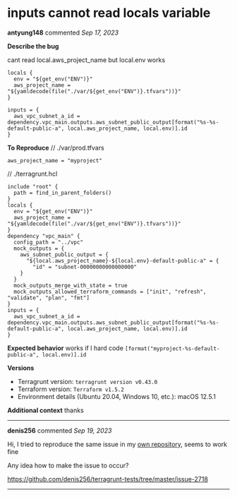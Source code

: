 # inputs cannot read locals variable

**antyung148** commented *Sep 17, 2023*

**Describe the bug**

cant read local.aws_project_name but local.env works

```
locals {
  env = "${get_env("ENV")}"
  aws_project_name = "${yamldecode(file("./var/${get_env("ENV")}.tfvars"))}"
}

inputs = {
  aws_vpc_subnet_a_id = dependency.vpc_main.outputs.aws_subnet_public_output[format("%s-%s-default-public-a", local.aws_project_name, local.env)].id
}
```

**To Reproduce**
// ./var/prod.tfvars
```
aws_project_name = "myproject"
```

// ./terragrunt.hcl

```
include "root" {
  path = find_in_parent_folders()
}
locals {
  env = "${get_env("ENV")}"
  aws_project_name = "${yamldecode(file("./var/${get_env("ENV")}.tfvars"))}"
}
dependency "vpc_main" {
  config_path = "../vpc"
  mock_outputs = {
    aws_subnet_public_output = {
      "${local.aws_project_name}-${local.env}-default-public-a" = {
        "id" = "subnet-00000000000000000"
    }
  }
  mock_outputs_merge_with_state = true
  mock_outputs_allowed_terraform_commands = ["init", "refresh", "validate", "plan", "fmt"]
}
inputs = {
  aws_vpc_subnet_a_id = dependency.vpc_main.outputs.aws_subnet_public_output[format("%s-%s-default-public-a", local.aws_project_name, local.env)].id
}
```

**Expected behavior**
works if I hard code `[format("myproject-%s-default-public-a", local.env)].id`

**Versions**
- Terragrunt version: `terragrunt version v0.43.0`
- Terraform version: `Terraform v1.5.2`
- Environment details (Ubuntu 20.04, Windows 10, etc.): macOS 12.5.1

**Additional context**
thanks
<br />
***


**denis256** commented *Sep 19, 2023*

Hi,
I tried to reproduce the same issue in my [own repository](https://github.com/denis256/terragrunt-tests/tree/master/issue-2718), seems to work fine

Any idea how to make the issue to occur?

https://github.com/denis256/terragrunt-tests/tree/master/issue-2718
***

